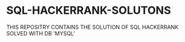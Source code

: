 # SQL-HACKERRANK-SOLUTONS
THIS REPOSITRY CONTAINS THE SOLUTION OF SQL HACKERRANK SOLVED WITH DB 'MYSQL'
